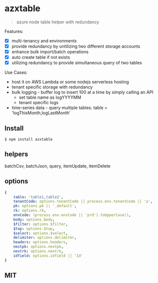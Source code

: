 # azxtable
> azure node table helper with redundancy

Features:
- [x] multi-tenancy and environments
- [x] provide redundancy by untilizing two different storage accounts
- [x] enhance bulk import/batch operations
- [x] auto create table if not exists
- [x] utilizing redundancy to provide simultaneous query of two tables

Use Cases:
* host it on AWS Lambda or some nodejs serverless hosting
* tenant specific storage with redundancy
* bulk logging - buffer log to insert 100 at a time by simply calling an API
    * set table name as logYYYYMM
    * tenant specific logs
* time-series data - query multiple tables: table = 'logThisMonth,logLastMonth'


## Install

```
$ npm install azxtable
```

## helpers
batchCsv, batchJson, query, itemUpdate, itemDelete

## options
```yml
{
    table: 'table1,table2',
    tenantCode: options.tenantCode || process.env.tenantCode || 'a',
    pk: options.pk || '_default',
    rk: options.rk,
    envCode: (process.env.envCode || 'prd').toUpperCase(),
    body: options.body,
    $filter: options.$filter,
    $top: options.$top,
    $select: options.$select,
    delimiter: options.delimiter,
    headers: options.headers,
    nextpk: options.nextpk,
    nextrk: options.nextrk,
    idfield: options.idfield || 'Id'
}
```


## MIT
